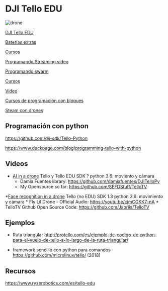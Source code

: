 # DJI Tello EDU

![drone](https://ae01.alicdn.com/kf/HTB1YG5UafjsK1Rjy1Xaq6zispXao/DJI-Tello-C-mara-Drone-EDU-versi-n-programable-Drone-con-la-codificaci-n-de-la.jpg_640x640.jpg)

[DJI Tello EDU](https://www.amazon.com/dp/B07HLL7KFJ/ref=cm_sw_r_cp_api_i_i3XfCbTQX02W5)

[Baterías extras](https://es.aliexpress.com/store/product/Original-DJI-Tello-Battery-with-DJI-Tello-Battery-Charging-Hub1100-mAh-3-8-V-For-DJI/4819012_32977681350.html?spm=a219c.search0204.3.39.19827be1HOSwEb&s=p&ws_ab_test=searchweb0_0,searchweb201602_9_10065_10068_10547_319_10891_317_10548_10696_10084_453_454_10083_10618_10307_10820_10821_10301_10303_537_536_10902_10059_10884_10887_321_322_10103,searchweb201603_35,ppcSwitch_0&algo_expid=73fb755a-5e06-4b00-bb76-f99f7f20055b-5&algo_pvid=73fb755a-5e06-4b00-bb76-f99f7f20055b)

[Cursos](https://learn.droneblocks.io/courses/291350/lectures/4483399)

[Programando Streaming video](https://www.youtube.com/watch?v=kcXN7CYgQ0g)

[Programando swarm](https://www.youtube.com/watch?v=WWF3QB5-Jo0)

[Cursos](https://learn.droneblocks.io/p/advanced-tello-programming-with-droneblocks-purchased?csidebar=false&currency=USD&final_price=0&is_recurring=false&payment_method=stripe&purchased=795648&purchased_at=1553110732&purchased_course_id=369052&purchased_list_price=0&sale_id=26885109&tax_charge=0&user_id=21766154)

[Video](https://www.youtube.com/watch?v=cIsddY4SKgA)

[Cursos de programación con bloques](https://learn.droneblocks.io/courses/291350/lectures/4483399)

[Steam con drones](https://www.dji.com/es/products/steam)

## Programación con python

https://github.com/dji-sdk/Tello-Python

https://www.duckpage.com/blog/programming-tello-with-python


## Videos

* [AI in a drone](https://www.youtube.com/watch?v=4KiH3Fq3olM) Tello y Tello EDU SDK ? python 3.6: moviento y cámara
	* Damia Fuentes library: https://github.com/damiafuentes/DJITelloPy
	* My Opensource so far: https://github.com/SEFDStuff/TelloTV


*[Face recognition in a drone](https://www.youtube.com/watch?v=esw88_gKOpA) Tello (no EDU) SDK 1.3 python 3.6: movimiento y cámara
	* Fly Lil Drone - Official Audio: https://youtu.be/cjmCGKK7-nA
	* TelloTV Github Open Source Code: https://github.com/Jabrils/TelloTV

## Ejemplos

* Ruta triangular http://protello.com/es/ejemplo-de-codigo-de-python-para-el-vuelo-de-tello-a-lo-largo-de-la-ruta-triangular/

* framework sencillo con python para comandos https://github.com/microlinux/tello/ (2018)



## Recursos

https://www.ryzerobotics.com/es/tello-edu
